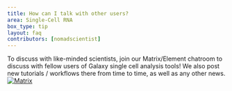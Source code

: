 ```yaml
---
title: How can I talk with other users?
area: Single-Cell RNA
box_type: tip
layout: faq
contributors: [nomadscientist]
---
```


To discuss with like-minded scientists, join our Matrix/Element chatroom to discuss with fellow users of Galaxy single cell analysis tools! We also post new tutorials / workflows there from time to time, as well as any other news.
[![Matrix](https://github.com/strk/matrix.to/commit/25f4321d1cc300a7bdbe408d3d5e7a157ee7e213#diff-082352430077dfedf61bcda3a66c38315173f544e37d1362cf632b92fdadea0b)](https://matrix.to/#/#Galaxy-Training-Network_galaxy-single-cell:gitter.im)
